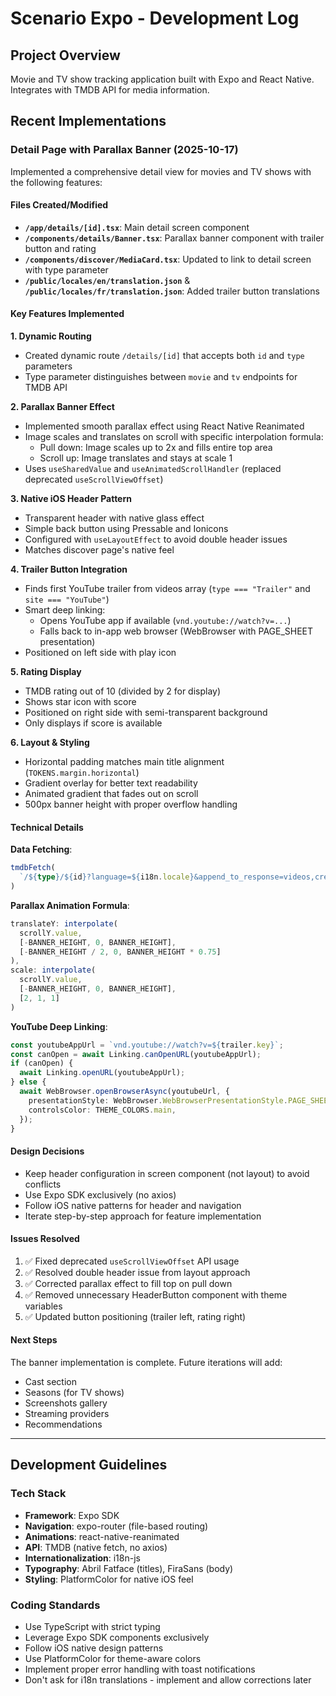 # Scenario Expo - Development Log

## Project Overview
Movie and TV show tracking application built with Expo and React Native. Integrates with TMDB API for media information.

## Recent Implementations

### Detail Page with Parallax Banner (2025-10-17)

Implemented a comprehensive detail view for movies and TV shows with the following features:

#### Files Created/Modified
- **`/app/details/[id].tsx`**: Main detail screen component
- **`/components/details/Banner.tsx`**: Parallax banner component with trailer button and rating
- **`/components/discover/MediaCard.tsx`**: Updated to link to detail screen with type parameter
- **`/public/locales/en/translation.json`** & **`/public/locales/fr/translation.json`**: Added trailer button translations

#### Key Features Implemented

**1. Dynamic Routing**
- Created dynamic route `/details/[id]` that accepts both `id` and `type` parameters
- Type parameter distinguishes between `movie` and `tv` endpoints for TMDB API

**2. Parallax Banner Effect**
- Implemented smooth parallax effect using React Native Reanimated
- Image scales and translates on scroll with specific interpolation formula:
  - Pull down: Image scales up to 2x and fills entire top area
  - Scroll up: Image translates and stays at scale 1
- Uses `useSharedValue` and `useAnimatedScrollHandler` (replaced deprecated `useScrollViewOffset`)

**3. Native iOS Header Pattern**
- Transparent header with native glass effect
- Simple back button using Pressable and Ionicons
- Configured with `useLayoutEffect` to avoid double header issues
- Matches discover page's native feel

**4. Trailer Button Integration**
- Finds first YouTube trailer from videos array (`type === "Trailer"` and `site === "YouTube"`)
- Smart deep linking:
  - Opens YouTube app if available (`vnd.youtube://watch?v=...`)
  - Falls back to in-app web browser (WebBrowser with PAGE_SHEET presentation)
- Positioned on left side with play icon

**5. Rating Display**
- TMDB rating out of 10 (divided by 2 for display)
- Shows star icon with score
- Positioned on right side with semi-transparent background
- Only displays if score is available

**6. Layout & Styling**
- Horizontal padding matches main title alignment (`TOKENS.margin.horizontal`)
- Gradient overlay for better text readability
- Animated gradient that fades out on scroll
- 500px banner height with proper overflow handling

#### Technical Details

**Data Fetching**:
```typescript
tmdbFetch(
  `/${type}/${id}?language=${i18n.locale}&append_to_response=videos,credits`
)
```

**Parallax Animation Formula**:
```typescript
translateY: interpolate(
  scrollY.value,
  [-BANNER_HEIGHT, 0, BANNER_HEIGHT],
  [-BANNER_HEIGHT / 2, 0, BANNER_HEIGHT * 0.75]
),
scale: interpolate(
  scrollY.value,
  [-BANNER_HEIGHT, 0, BANNER_HEIGHT],
  [2, 1, 1]
)
```

**YouTube Deep Linking**:
```typescript
const youtubeAppUrl = `vnd.youtube://watch?v=${trailer.key}`;
const canOpen = await Linking.canOpenURL(youtubeAppUrl);
if (canOpen) {
  await Linking.openURL(youtubeAppUrl);
} else {
  await WebBrowser.openBrowserAsync(youtubeUrl, {
    presentationStyle: WebBrowser.WebBrowserPresentationStyle.PAGE_SHEET,
    controlsColor: THEME_COLORS.main,
  });
}
```

#### Design Decisions
- Keep header configuration in screen component (not layout) to avoid conflicts
- Use Expo SDK exclusively (no axios)
- Follow iOS native patterns for header and navigation
- Iterate step-by-step approach for feature implementation

#### Issues Resolved
1. ✅ Fixed deprecated `useScrollViewOffset` API usage
2. ✅ Resolved double header issue from layout approach
3. ✅ Corrected parallax effect to fill top on pull down
4. ✅ Removed unnecessary HeaderButton component with theme variables
5. ✅ Updated button positioning (trailer left, rating right)

#### Next Steps
The banner implementation is complete. Future iterations will add:
- Cast section
- Seasons (for TV shows)
- Screenshots gallery
- Streaming providers
- Recommendations

---

## Development Guidelines

### Tech Stack
- **Framework**: Expo SDK
- **Navigation**: expo-router (file-based routing)
- **Animations**: react-native-reanimated
- **API**: TMDB (native fetch, no axios)
- **Internationalization**: i18n-js
- **Typography**: Abril Fatface (titles), FiraSans (body)
- **Styling**: PlatformColor for native iOS feel

### Coding Standards
- Use TypeScript with strict typing
- Leverage Expo SDK components exclusively
- Follow iOS native design patterns
- Use PlatformColor for theme-aware colors
- Implement proper error handling with toast notifications
- Don't ask for i18n translations - implement and allow corrections later
